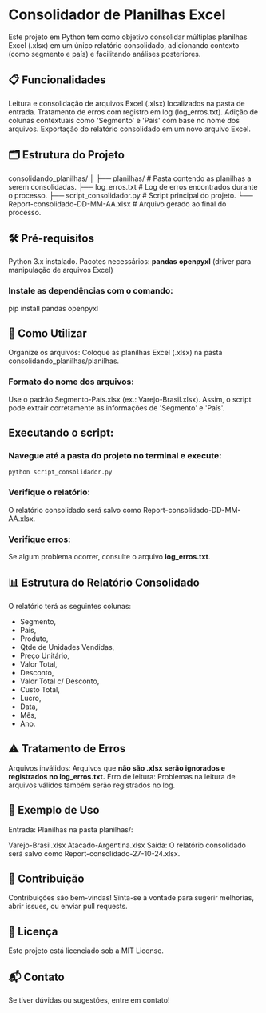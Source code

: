 # Consolidador de Planilhas Excel
Este projeto em Python tem como objetivo consolidar múltiplas planilhas Excel (.xlsx) em um único relatório consolidado, adicionando contexto (como segmento e país) e facilitando análises posteriores.

## 📋 Funcionalidades
Leitura e consolidação de arquivos Excel (.xlsx) localizados na pasta de entrada.
Tratamento de erros com registro em log (log_erros.txt).
Adição de colunas contextuais como 'Segmento' e 'País' com base no nome dos arquivos.
Exportação do relatório consolidado em um novo arquivo Excel.
## 🗂️ Estrutura do Projeto
consolidando_planilhas/
│
├── planilhas/              # Pasta contendo as planilhas a serem consolidadas.
├── log_erros.txt           # Log de erros encontrados durante o processo.
├── script_consolidador.py  # Script principal do projeto.
└── Report-consolidado-DD-MM-AA.xlsx  # Arquivo gerado ao final do processo.

## 🛠️ Pré-requisitos
Python 3.x instalado.
Pacotes necessários:
**pandas**
**openpyxl** (driver para manipulação de arquivos Excel)
### Instale as dependências com o comando:
pip install pandas openpyxl

## 🚀 Como Utilizar
Organize os arquivos:
Coloque as planilhas Excel (.xlsx) na pasta consolidando_planilhas/planilhas.

### Formato do nome dos arquivos:
Use o padrão Segmento-País.xlsx (ex.: Varejo-Brasil.xlsx).
Assim, o script pode extrair corretamente as informações de 'Segmento' e 'País'.

## Executando o script:
### Navegue até a pasta do projeto no terminal e execute:
`python script_consolidador.py`

### Verifique o relatório:
O relatório consolidado será salvo como Report-consolidado-DD-MM-AA.xlsx.

### Verifique erros:
Se algum problema ocorrer, consulte o arquivo **log_erros.txt**.

## 📊 Estrutura do Relatório Consolidado
O relatório terá as seguintes colunas:

- Segmento,
- País,
- Produto,
- Qtde de Unidades Vendidas,
- Preço Unitário,
- Valor Total,
- Desconto,
- Valor Total c/ Desconto,
- Custo Total,
- Lucro,
- Data,  
- Mês,   
- Ano.

## ⚠️ Tratamento de Erros
Arquivos inválidos: Arquivos que **não são .xlsx serão ignorados e registrados no log_erros.txt.**
Erro de leitura: Problemas na leitura de arquivos válidos também serão registrados no log.

## 📁 Exemplo de Uso
Entrada:
Planilhas na pasta planilhas/:

Varejo-Brasil.xlsx
Atacado-Argentina.xlsx
Saída:
O relatório consolidado será salvo como Report-consolidado-27-10-24.xlsx.

## 🤝 Contribuição
Contribuições são bem-vindas! Sinta-se à vontade para sugerir melhorias, abrir issues, ou enviar pull requests.

## 📝 Licença
Este projeto está licenciado sob a MIT License.

## 📬 Contato
Se tiver dúvidas ou sugestões, entre em contato!

